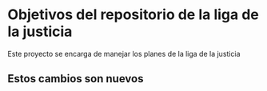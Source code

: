 # Objetivos del repositorio de la liga de la justicia

Este proyecto se encarga de manejar los planes de la liga de la justicia


## Estos cambios son nuevos

